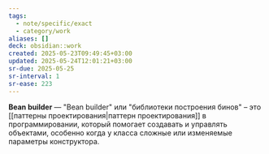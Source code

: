 ```yaml
---
tags:
  - note/specific/exact
  - category/work
aliases: []
deck: obsidian::work
created: 2025-05-23T09:49:45+03:00
updated: 2025-05-24T12:01:21+03:00
sr-due: 2025-05-25
sr-interval: 1
sr-ease: 223
---
```


**Bean builder**
—
"Bean builder" или "библиотеки построения бинов" – это [[паттерны проектирования|паттерн проектирования]] в программировании, который помогает создавать и управлять объектами, особенно когда у класса сложные или изменяемые параметры конструктора.
